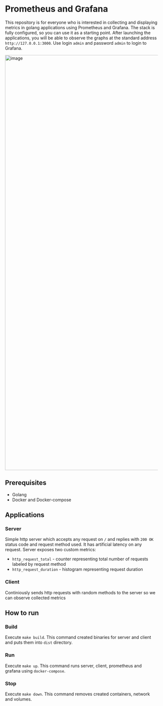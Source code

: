# Prometheus and Grafana

This repository is for everyone who is interested in collecting and displaying metrics in golang applications using Prometheus and Grafana.
The stack is fully configured, so you can use it as a starting point.
After launching the applications, you will be able to observe the graphs at the standard address `http://127.0.0.1:3000`. Use login `admin` and password `admin` to login to Grafana.

<a href="https://user-images.githubusercontent.com/25442973/183067953-7cc78499-2cce-402c-b471-247a9ee538c4.png"><img width="1368" alt="image" src="https://user-images.githubusercontent.com/25442973/183067953-7cc78499-2cce-402c-b471-247a9ee538c4.png"></a>

## Prerequisites

- Golang
- Docker and Docker-compose

## Applications

### Server

Simple http server which accepts any request on `/` and replies with `200 OK` status code and request method used. It has artificial latency on any request. Server exposes two custom metrics:

- `http_request_total` - counter representing total number of requests labeled by request method
- `http_request_duration` - histogram representing request duration

### Client

Continiously sends http requests with random methods to the server so we can observe collected metrics

## How to run

### Build

Execute `make build`. This command created binaries for server and client and puts them into `dist` directory.

### Run

Execute `make up`. This command runs server, client, prometheus and grafana using `docker-compose`.

### Stop

Execute `make down`. This command removes created containers, network and volumes.
